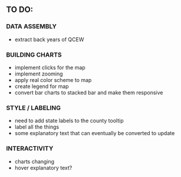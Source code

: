 ## TO DO:

### DATA ASSEMBLY
* extract back years of QCEW

### BUILDING CHARTS
- implement clicks for the map
- implement zooming
- apply real color scheme to map
- create legend for map
- convert bar charts to stacked bar and make them responsive

### STYLE / LABELING
- need to add state labels to the county tooltip
- label all the things
- some explanatory text that can eventually be converted to update

### INTERACTIVITY
- charts changing
- hover explanatory text?